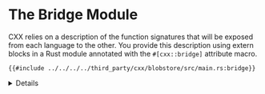 # The Bridge Module

CXX relies on a description of the function signatures that will be exposed from
each language to the other. You provide this description using extern blocks in
a Rust module annotated with the `#[cxx::bridge]` attribute macro.

```rust,ignore
{{#include ../../../../third_party/cxx/blobstore/src/main.rs:bridge}}
```

<details>

- The bridge is generally declared in an `ffi` module within your crate.
- From the declarations made in the bridge module, CXX will generate matching
  Rust and C++ type/function definitions in order to expose those items to both
  languages.
- To view the generated Rust code, use [cargo-expand] to view the expanded proc
  macro. For most of the examples you would use `cargo expand ::ffi` to expand
  just the `ffi` module (though this doesn't apply for Android projects).
- To view the generated C++ code, look in `target/cxxbridge`.

[cargo-expand]: https://github.com/dtolnay/cargo-expand

</details>
